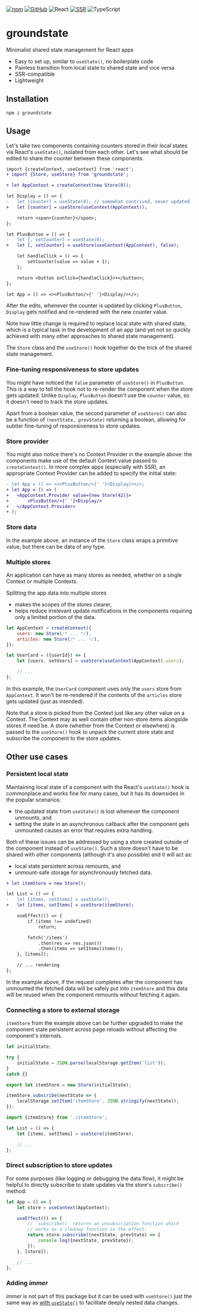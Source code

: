 [![npm](https://img.shields.io/npm/v/groundstate?labelColor=royalblue&color=royalblue&style=flat-square)](https://www.npmjs.com/package/groundstate) [![GitHub](https://img.shields.io/badge/-GitHub-royalblue?labelColor=royalblue&color=royalblue&style=flat-square&logo=github)](https://github.com/axtk/groundstate) ![React](https://img.shields.io/badge/%23-React-345?labelColor=345&color=345&style=flat-square) [![SSR](https://img.shields.io/badge/%23-SSR-345?labelColor=345&color=345&style=flat-square)](#server-side-rendering-ssr) ![TypeScript](https://img.shields.io/badge/%23-TypeScript-345?labelColor=345&color=345&style=flat-square)

# groundstate

Minimalist shared state management for React apps

- Easy to set up, similar to `useState()`, no boilerplate code
- Painless transition from local state to shared state and vice versa
- SSR-compatible
- Lightweight

## Installation

```
npm i groundstate
```

## Usage

Let's take two components containing counters stored in their local states via React's `useState()`, isolated from each other. Let's see what should be edited to share the counter between these components.

```diff
import {createContext, useContext} from 'react';
+ import {Store, useStore} from 'groundstate';

+ let AppContext = createContext(new Store(0));

let Display = () => {
-   let [counter] = useState(0); // somewhat contrived, never updated
+   let [counter] = useStore(useContext(AppContext));

    return <span>{counter}</span>;
};

let PlusButton = () => {
-   let [, setCounter] = useState(0);
+   let [, setCounter] = useStore(useContext(AppContext), false);

    let handleClick = () => {
        setCounter(value => value + 1);
    };

    return <button onClick={handleClick}>+</button>;
};

let App = () => <><PlusButton/>{' '}<Display/></>;
```

After the edits, whenever the counter is updated by clicking `PlusButton`, `Display` gets notified and re-rendered with the new counter value.

Note how little change is required to replace local state with shared state, which is a typical task in the development of an app (and yet not so quickly achieved with many other approaches to shared state management).

The `Store` class and the `useStore()` hook together do the trick of the shared state management.

### Fine-tuning responsiveness to store updates

You might have noticed the `false` parameter of `useStore()` in `PlusButton`. This is a way to tell the hook not to re-render the component when the store gets updated. Unlike `Display`, `PlusButton` doesn't use the `counter` value, so it doesn't need to track the store updates.

Apart from a boolean value, the second parameter of `useStore()` can also be a function of `(nextState, prevState)` returning a boolean, allowing for subtler fine-tuning of responsiveness to store updates.

### Store provider

You might also notice there's no Context Provider in the example above: the components make use of the default Context value passed to `createContext()`. In more complex apps (especially with SSR), an appropriate Context Provider can be added to specify the initial state:

```diff
- let App = () => <><PlusButton/>{' '}<Display/></>;
+ let App = () => (
+   <AppContext.Provider value={new Store(42)}>
+       <PlusButton/>{' '}<Display/>
+   </AppContext.Provider>
+ );
```

### Store data

In the example above, an instance of the `Store` class wraps a primitive value, but there can be data of any type.

### Multiple stores

An application can have as many stores as needed, whether on a single Context or multiple Contexts.

Splitting the app data into multiple stores
- makes the scopes of the stores clearer,
- helps reduce irrelevant update notifications in the components requiring only a limited portion of the data.

```jsx
let AppContext = createContext({
    users: new Store(/* ... */),
    articles: new Store(/* ... */),
});

let UserCard = ({userId}) => {
    let [users, setUsers] = useStore(useContext(AppContext).users);

    // ...
};
```

In this example, the `UserCard` component uses only the `users` store from `AppContext`. It won't be re-rendered if the contents of the `articles` store gets updated (just as intended).

Note that a store is picked from the Context just like any other value on a Context. The Context may as well contain other non-store items alongside stores if need be. A store (whether from the Context or elsewhere) is passed to the `useStore()` hook to unpack the current store state and subscribe the component to the store updates.

## Other use cases

### Persistent local state

Maintaining local state of a component with the React's `useState()` hook is commonplace and works fine for many cases, but it has its downsides in the popular scenarios:

- the updated state from `useState()` is lost whenever the component unmounts, and
- setting the state in an asynchronous callback after the component gets unmounted causes an error that requires extra handling.

Both of these issues can be addressed by using a store created outside of the component instead of `useState()`. Such a store doesn't have to be shared with other components (although it's also possible) and it will act as:

- local state persistent across remounts, and
- unmount-safe storage for asynchronously fetched data.

```diff
+ let itemStore = new Store();

let List = () => {
-   let [items, setItems] = useState();
+   let [items, setItems] = useStore(itemStore);

    useEffect(() => {
        if (items !== undefined)
            return;

        fetch('/items')
            .then(res => res.json())
            .then(items => setItems(items));
    }, [items]);

    // ... rendering
};
```

In the example above, if the request completes after the component has unmounted the fetched data will be safely put into `itemStore` and this data will be reused when the component remounts without fetching it again.

### Connecting a store to external storage

`itemStore` from the example above can be further upgraded to make the component state persistent across page reloads without affecting the component's internals.

```js
let initialState;

try {
    initialState = JSON.parse(localStorage.getItem('list'));
}
catch {}

export let itemStore = new Store(initialState);

itemStore.subscribe(nextState => {
    localStorage.setItem('itemStore', JSON.stringify(nextState));
});
```

```jsx
import {itemStore} from './itemStore';

let List = () => {
    let [items, setItems] = useStore(itemStore);

    // ...
};
```

### Direct subscription to store updates

For some purposes (like logging or debugging the data flow), it might be helpful to directly subscribe to state updates via the store's `subscribe()` method:

```jsx
let App = () => {
    let store = useContext(AppContext);

    useEffect(() => {
        // `subscribe()` returns an unsubscription function which
        // works as a cleanup function in the effect.
        return store.subscribe((nextState, prevState) => {
            console.log({nextState, prevState});
        });
    }, [store]);

    // ...
};
```

### Adding *immer*

*immer* is not part of this package but it can be used with `useStore()` just the same way as [with `useState()`](https://immerjs.github.io/immer/example-setstate#usestate--immer) to facilitate deeply nested data changes.
